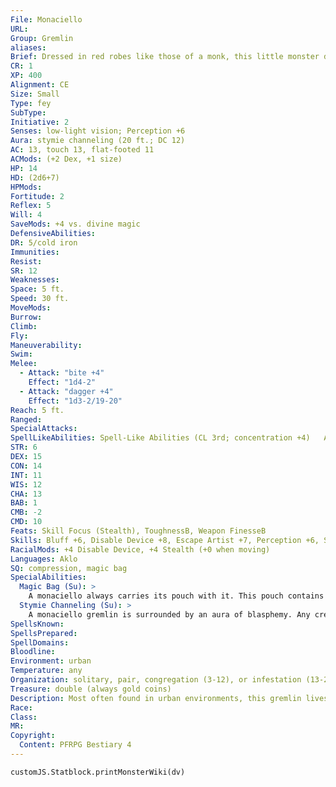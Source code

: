 ```yaml
---
File: Monaciello
URL: 
Group: Gremlin
aliases: 
Brief: Dressed in red robes like those of a monk, this little monster displays a sharp-toothed smile and flips a gold coin in its hand.
CR: 1
XP: 400
Alignment: CE
Size: Small
Type: fey
SubType: 
Initiative: 2
Senses: low-light vision; Perception +6
Aura: stymie channeling (20 ft.; DC 12)
AC: 13, touch 13, flat-footed 11
ACMods: (+2 Dex, +1 size)
HP: 14
HD: (2d6+7)
HPMods: 
Fortitude: 2
Reflex: 5
Will: 4
SaveMods: +4 vs. divine magic
DefensiveAbilities: 
DR: 5/cold iron
Immunities: 
Resist: 
SR: 12
Weaknesses: 
Space: 5 ft.
Speed: 30 ft.
MoveMods: 
Burrow: 
Climb: 
Fly: 
Maneuverability: 
Swim: 
Melee: 
  - Attack: "bite +4"
    Effect: "1d4-2"
  - Attack: "dagger +4"
    Effect: "1d3-2/19-20"
Reach: 5 ft.
Ranged: 
SpecialAttacks: 
SpellLikeAbilities: Spell-Like Abilities (CL 3rd; concentration +4)   At Will-prestidigitation, putrefy food and drinkAPG (DC 11), ghost sound (DC 12), silent image (DC 12)   1/day-glitterdust
STR: 6
DEX: 15
CON: 14
INT: 11
WIS: 12
CHA: 13
BAB: 1
CMB: -2
CMD: 10
Feats: Skill Focus (Stealth), ToughnessB, Weapon FinesseB
Skills: Bluff +6, Disable Device +8, Escape Artist +7, Perception +6, Sense Motive +6, Stealth +18 (+14 when moving)
RacialMods: +4 Disable Device, +4 Stealth (+0 when moving)
Languages: Aklo
SQ: compression, magic bag
SpecialAbilities:
  Magic Bag (Su): >
    A monaciello always carries its pouch with it. This pouch contains an extradimensional space and operates like a bag of holding (type I). If this pouch is separated from the monaciello, all of its former contents are lost, and it becomes a normal bag that contains a number of coins equal to double the treasure value of a creature of the gremlin's CR. A monaciello that loses its pouch must create a new one, a process that takes 1d4 days. Until the new pouch is finished, it remains a non-magical bag, only becoming a fully functional extradimensional space once completed.
  Stymie Channeling (Su): >
    A monaciello gremlin is surrounded by an aura of blasphemy. Any creatures channeling energy within 20 feet of a monaciello must succeed at a DC 12 Will save or be unable to channel for that round. The use is not lost, but the action is wasted.
SpellsKnown: 
SpellsPrepared: 
SpellDomains: 
Bloodline: 
Environment: urban
Temperature: any
Organization: solitary, pair, congregation (3-12), or infestation (13-20 plus 1-3 sorcerers of 1st-3rd level, 1 rogue leader of 2nd-4th level, 2-14 trained dire rats, 2-5 trained venomous snakes, and 1-3 rat swarms)
Treasure: double (always gold coins)
Description: Most often found in urban environments, this gremlin lives among humanity, taunting religious and scholarly organizations with its pranks. Monaciello gremlins are most commonly found in monasteries and cathedrals where they wriggle their way up from the sewers and catacombs to play tricks on the devout. These tricksters pull blankets off sleeping clergy members, harass servants, spoil food, and hide valuables from their owners. Enamored with gold, they often overinf late the value of things with illusions, and even throw handfuls of gold coins (or illusions of gold coins if they are feeling especially stingy) to distract creatures on their trail. They pull these coins from their ever-present magical bags, confident they can always pilfer more. A monaciello stands 2-1/2 feet tall and weighs approximately 20 pounds.
Race: 
Class: 
MR: 
Copyright:
  Content: PFRPG Bestiary 4
---
```

```dataviewjs
customJS.Statblock.printMonsterWiki(dv)
```
